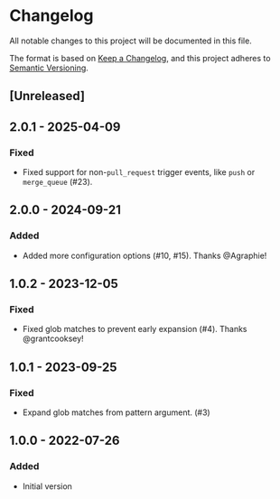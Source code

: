 # Changelog

All notable changes to this project will be documented in this file.

The format is based on [Keep a Changelog](https://keepachangelog.com/en/1.0.0/),
and this project adheres to [Semantic Versioning](https://semver.org/spec/v2.0.0.html).

## [Unreleased]

## 2.0.1 - 2025-04-09

### Fixed

- Fixed support for non-`pull_request` trigger events, like `push` or `merge_queue` (#23).

## 2.0.0 - 2024-09-21

### Added

- Added more configuration options (#10, #15). Thanks @Agraphie!

## 1.0.2 - 2023-12-05

### Fixed

- Fixed glob matches to prevent early expansion (#4). Thanks @grantcooksey!

## 1.0.1 - 2023-09-25

### Fixed

- Expand glob matches from pattern argument. (#3)

## 1.0.0 - 2022-07-26

### Added

- Initial version
